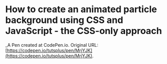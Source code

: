 # How to create an animated particle background using CSS and JavaScript - the CSS-only approach
 _A Pen created at CodePen.io. Original URL: [https://codepen.io/tutsplus/pen/MrjYJK](https://codepen.io/tutsplus/pen/MrjYJK).

 